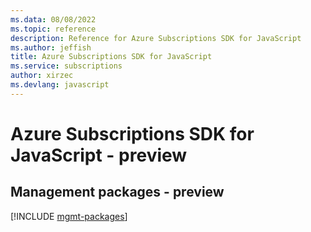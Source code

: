 ```yaml
---
ms.data: 08/08/2022
ms.topic: reference
description: Reference for Azure Subscriptions SDK for JavaScript
ms.author: jeffish
title: Azure Subscriptions SDK for JavaScript
ms.service: subscriptions
author: xirzec
ms.devlang: javascript
---
```

# Azure Subscriptions SDK for JavaScript - preview

## Management packages - preview
[!INCLUDE [mgmt-packages](subscriptions-mgmt-index.md)]

